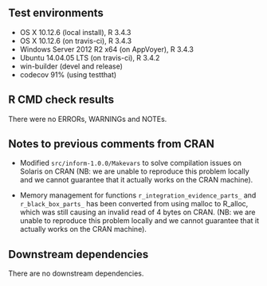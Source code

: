 ## Test environments
* OS X 10.12.6 (local install), R 3.4.3
* OS X 10.12.6 (on travis-ci), R 3.4.3
* Windows Server 2012 R2 x64 (on AppVoyer), R 3.4.3
* Ubuntu 14.04.05 LTS (on travis-ci), R 3.4.2
* win-builder (devel and release)
* codecov 91% (using testthat)

## R CMD check results
There were no ERRORs, WARNINGs and NOTEs.

## Notes to previous comments from CRAN
* Modified `src/inform-1.0.0/Makevars` to solve compilation issues on Solaris
  on CRAN (NB: we are unable to reproduce this problem locally and we cannot
  guarantee that it actually works on the CRAN machine).

* Memory management for functions `r_integration_evidence_parts_`
  and `r_black_box_parts_` has been converted from using malloc to R_alloc,
  which was still causing an invalid read of 4 bytes on CRAN. (NB: we are unable
  to reproduce this problem locally and we cannot guarantee that it
  actually works on the CRAN machine).

## Downstream dependencies
There are no downstream dependencies.